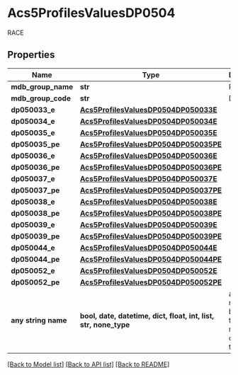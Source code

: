 # Acs5ProfilesValuesDP0504

RACE

## Properties
Name | Type | Description | Notes
------------ | ------------- | ------------- | -------------
**mdb_group_name** | **str** | RACE | 
**mdb_group_code** | **str** | DP0504 | 
**dp050033_e** | [**Acs5ProfilesValuesDP0504DP050033E**](Acs5ProfilesValuesDP0504DP050033E.md) |  | 
**dp050034_e** | [**Acs5ProfilesValuesDP0504DP050034E**](Acs5ProfilesValuesDP0504DP050034E.md) |  | 
**dp050035_e** | [**Acs5ProfilesValuesDP0504DP050035E**](Acs5ProfilesValuesDP0504DP050035E.md) |  | 
**dp050035_pe** | [**Acs5ProfilesValuesDP0504DP050035PE**](Acs5ProfilesValuesDP0504DP050035PE.md) |  | 
**dp050036_e** | [**Acs5ProfilesValuesDP0504DP050036E**](Acs5ProfilesValuesDP0504DP050036E.md) |  | 
**dp050036_pe** | [**Acs5ProfilesValuesDP0504DP050036PE**](Acs5ProfilesValuesDP0504DP050036PE.md) |  | 
**dp050037_e** | [**Acs5ProfilesValuesDP0504DP050037E**](Acs5ProfilesValuesDP0504DP050037E.md) |  | 
**dp050037_pe** | [**Acs5ProfilesValuesDP0504DP050037PE**](Acs5ProfilesValuesDP0504DP050037PE.md) |  | 
**dp050038_e** | [**Acs5ProfilesValuesDP0504DP050038E**](Acs5ProfilesValuesDP0504DP050038E.md) |  | 
**dp050038_pe** | [**Acs5ProfilesValuesDP0504DP050038PE**](Acs5ProfilesValuesDP0504DP050038PE.md) |  | 
**dp050039_e** | [**Acs5ProfilesValuesDP0504DP050039E**](Acs5ProfilesValuesDP0504DP050039E.md) |  | 
**dp050039_pe** | [**Acs5ProfilesValuesDP0504DP050039PE**](Acs5ProfilesValuesDP0504DP050039PE.md) |  | 
**dp050044_e** | [**Acs5ProfilesValuesDP0504DP050044E**](Acs5ProfilesValuesDP0504DP050044E.md) |  | 
**dp050044_pe** | [**Acs5ProfilesValuesDP0504DP050044PE**](Acs5ProfilesValuesDP0504DP050044PE.md) |  | 
**dp050052_e** | [**Acs5ProfilesValuesDP0504DP050052E**](Acs5ProfilesValuesDP0504DP050052E.md) |  | 
**dp050052_pe** | [**Acs5ProfilesValuesDP0504DP050052PE**](Acs5ProfilesValuesDP0504DP050052PE.md) |  | 
**any string name** | **bool, date, datetime, dict, float, int, list, str, none_type** | any string name can be used but the value must be the correct type | [optional]

[[Back to Model list]](../README.md#documentation-for-models) [[Back to API list]](../README.md#documentation-for-api-endpoints) [[Back to README]](../README.md)


